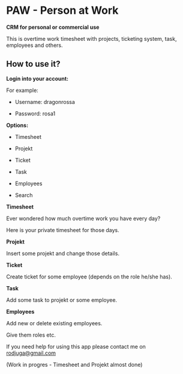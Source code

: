 # PAW - Person at Work 
**CRM for personal or commercial use**

This is overtime work timesheet with projects, ticketing system, task, employees and others.

## How to use it?

**Login into your account:**

For example:

- Username: dragonrossa

- Password: rosa1

**Options:**

- Timesheet

- Projekt

- Ticket

- Task

- Employees

- Search

**Timesheet**

Ever wondered how much overtime work you have every day?

Here is your private timesheet for those days.

**Projekt**

Insert some projekt and change those details.

**Ticket**

Create ticket for some employee (depends on the role he/she has).

**Task**

Add some task to projekt or some employee.

**Employees**

Add new or delete existing employees.

Give them roles etc.


If you need help for using this app please contact me on rodjuga@gmail.com

(Work in progres - Timesheet and Projekt almost done)

